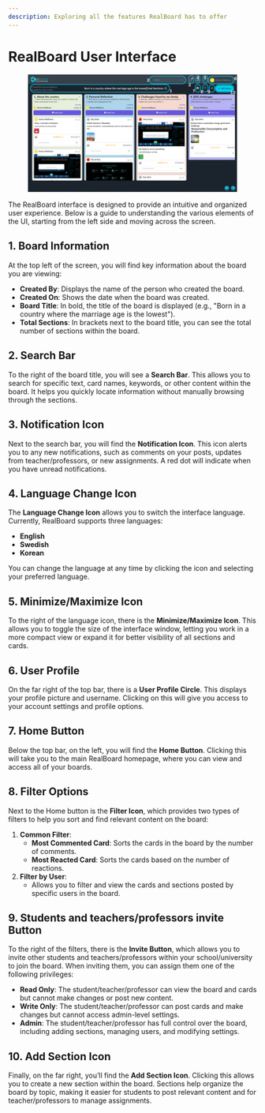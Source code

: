 ```yaml
---
description: Exploring all the features RealBoard has to offer
---
```


# RealBoard User Interface

<figure><img src="../.gitbook/assets/1 (1).png" alt=""><figcaption></figcaption></figure>

The RealBoard interface is designed to provide an intuitive and organized user experience. Below is a guide to understanding the various elements of the UI, starting from the left side and moving across the screen.

## 1. Board Information

At the top left of the screen, you will find key information about the board you are viewing:

* **Created By**: Displays the name of the person who created the board.
* **Created On**: Shows the date when the board was created.
* **Board Title**: In bold, the title of the board is displayed (e.g., "Born in a country where the marriage age is the lowest").
* **Total Sections**: In brackets next to the board title, you can see the total number of sections within the board.

## 2. Search Bar

To the right of the board title, you will see a **Search Bar**. This allows you to search for specific text, card names, keywords, or other content within the board. It helps you quickly locate information without manually browsing through the sections.

## 3. Notification Icon

Next to the search bar, you will find the **Notification Icon**. This icon alerts you to any new notifications, such as comments on your posts, updates from teacher/professors, or new assignments.  A red dot will indicate when you have unread notifications.

## 4. Language Change Icon

The **Language Change Icon** allows you to switch the interface language. Currently, RealBoard supports three languages:

* **English**
* **Swedish**
* **Korean**

You can change the language at any time by clicking the icon and selecting your preferred language.

## 5. Minimize/Maximize Icon

To the right of the language icon, there is the **Minimize/Maximize Icon**. This allows you to toggle the size of the interface window, letting you work in a more compact view or expand it for better visibility of all sections and cards.

## 6. User Profile

On the far right of the top bar, there is a **User Profile Circle**. This displays your profile picture and username. Clicking on this will give you access to your account settings and profile options.

## 7. Home Button

Below the top bar, on the left, you will find the **Home Button**. Clicking this will take you to the main RealBoard homepage, where you can view and access all of your boards.

## 8. Filter Options

Next to the Home button is the **Filter Icon**, which provides two types of filters to help you sort and find relevant content on the board:

1. **Common Filter**:
   * **Most Commented Card**: Sorts the cards in the board by the number of comments.
   * **Most Reacted Card**: Sorts the cards based on the number of reactions.
2. **Filter by User**:
   * Allows you to filter and view the cards and sections posted by specific users in the board.

## 9. Students and teachers/professors invite Button

To the right of the filters, there is the **Invite Button**, which allows you to invite other students and teachers/professors within your school/university to join the board. When inviting them, you can assign them one of the following privileges:

* **Read Only**: The student/teacher/professor can view the board and cards but cannot make changes or post new content.
* **Write Only**: The student/teacher/professor can post cards and make changes but cannot access admin-level settings.
* **Admin**: The student/teacher/professor has full control over the board, including adding sections, managing users, and modifying settings.

## 10. Add Section Icon

Finally, on the far right, you’ll find the **Add Section Icon**. Clicking this allows you to create a new section within the board. Sections help organize the board by topic, making it easier for students to post relevant content and for teacher/professors to manage assignments.
